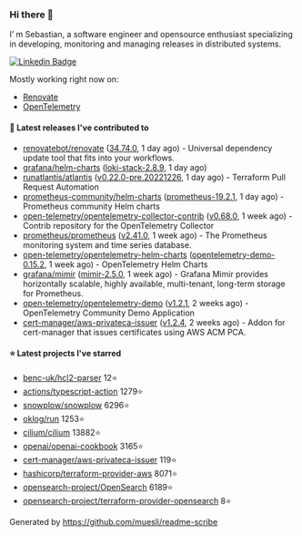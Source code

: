 ### Hi there 👋

I’ m Sebastian, a software engineer and opensource enthusiast specializing in developing, monitoring and managing releases in distributed systems.

[![Linkedin Badge](https://img.shields.io/badge/-LinkedIn-blue?style=flat&logo=Linkedin&logoColor=white&link=https://www.linkedin.com/in/sebastian-poxhofer/)](https://www.linkedin.com/in/sebastian-poxhofer/)

Mostly working right now on:
- [Renovate](https://github.com/renovatebot/renovate)
- [OpenTelemetry](https://github.com/open-telemetry)



#### 🚀 Latest releases I've contributed to

- [renovatebot/renovate](https://github.com/renovatebot/renovate) ([34.74.0](https://github.com/renovatebot/renovate/releases/tag/34.74.0), 1 day ago) - Universal dependency update tool that fits into your workflows.
- [grafana/helm-charts](https://github.com/grafana/helm-charts) ([loki-stack-2.8.9](https://github.com/grafana/helm-charts/releases/tag/loki-stack-2.8.9), 1 day ago)
- [runatlantis/atlantis](https://github.com/runatlantis/atlantis) ([v0.22.0-pre.20221226](https://github.com/runatlantis/atlantis/releases/tag/v0.22.0-pre.20221226), 1 day ago) - Terraform Pull Request Automation
- [prometheus-community/helm-charts](https://github.com/prometheus-community/helm-charts) ([prometheus-19.2.1](https://github.com/prometheus-community/helm-charts/releases/tag/prometheus-19.2.1), 1 day ago) - Prometheus community Helm charts
- [open-telemetry/opentelemetry-collector-contrib](https://github.com/open-telemetry/opentelemetry-collector-contrib) ([v0.68.0](https://github.com/open-telemetry/opentelemetry-collector-contrib/releases/tag/v0.68.0), 1 week ago) - Contrib repository for the OpenTelemetry Collector
- [prometheus/prometheus](https://github.com/prometheus/prometheus) ([v2.41.0](https://github.com/prometheus/prometheus/releases/tag/v2.41.0), 1 week ago) - The Prometheus monitoring system and time series database.
- [open-telemetry/opentelemetry-helm-charts](https://github.com/open-telemetry/opentelemetry-helm-charts) ([opentelemetry-demo-0.15.2](https://github.com/open-telemetry/opentelemetry-helm-charts/releases/tag/opentelemetry-demo-0.15.2), 1 week ago) - OpenTelemetry Helm Charts
- [grafana/mimir](https://github.com/grafana/mimir) ([mimir-2.5.0](https://github.com/grafana/mimir/releases/tag/mimir-2.5.0), 1 week ago) - Grafana Mimir provides horizontally scalable, highly available, multi-tenant, long-term storage for Prometheus.
- [open-telemetry/opentelemetry-demo](https://github.com/open-telemetry/opentelemetry-demo) ([v1.2.1](https://github.com/open-telemetry/opentelemetry-demo/releases/tag/v1.2.1), 2 weeks ago) - OpenTelemetry Community Demo Application
- [cert-manager/aws-privateca-issuer](https://github.com/cert-manager/aws-privateca-issuer) ([v1.2.4](https://github.com/cert-manager/aws-privateca-issuer/releases/tag/v1.2.4), 2 weeks ago) - Addon for cert-manager that issues certificates using AWS ACM PCA.

#### ⭐ Latest projects I've starred

- [benc-uk/hcl2-parser](https://github.com/benc-uk/hcl2-parser) 12⭐
- [actions/typescript-action](https://github.com/actions/typescript-action) 1279⭐
- [snowplow/snowplow](https://github.com/snowplow/snowplow) 6296⭐
- [oklog/run](https://github.com/oklog/run) 1253⭐
- [cilium/cilium](https://github.com/cilium/cilium) 13882⭐
- [openai/openai-cookbook](https://github.com/openai/openai-cookbook) 3165⭐
- [cert-manager/aws-privateca-issuer](https://github.com/cert-manager/aws-privateca-issuer) 119⭐
- [hashicorp/terraform-provider-aws](https://github.com/hashicorp/terraform-provider-aws) 8071⭐
- [opensearch-project/OpenSearch](https://github.com/opensearch-project/OpenSearch) 6189⭐
- [opensearch-project/terraform-provider-opensearch](https://github.com/opensearch-project/terraform-provider-opensearch) 8⭐



Generated by https://github.com/muesli/readme-scribe
